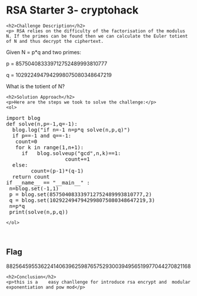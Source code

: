 
<!DOCTYPE html>
<html>

<body>
    <h1>RSA Starter 3- cryptohack</h1>

    <h2>Challenge Description</h2>
    <p> RSA relies on the difficulty of the factorisation of the modulus N. If the primes can be found then we can calculate the Euler totient of N and thus decrypt the ciphertext.

Given N = p*q and two primes:

p = 857504083339712752489993810777

q = 1029224947942998075080348647219

What is the totient of N?

 </p>
 
    <h2>Solution Approach</h2>
    <p>Here are the steps we took to solve the challenge:</p>
    <ol>
<pre>
import blog
def solve(n,p=-1,q=-1):
  blog.log("if n=-1 n=p*q solve(n,p,q)")
  if p==-1 and q==-1:
   count=0
   for k in range(1,n+1):
     if   blog.solveup("gcd",n,k)==1:
                   count+=1
  else:
        count=(p-1)*(q-1)    
  return count
if __name__ == "__main__" :
 n=blog.set(-1,1)
 p = blog.set(857504083339712752489993810777,2)
 q = blog.set(1029224947942998075080348647219,3)
 n=p*q
 print(solve(n,p,q)) 
</pre>        
       
    
    </ol>
<br>
    <h2>Flag</h2>
    <p class="flag">882564595536224140639625987657529300394956519977044270821168
</p>

    <h2>Conclusion</h2>
    <p>this is a    easy chanllenge for introduce rsa encrypt and  modular exponentiation and pow mod</p>
</body>
</html>


